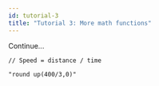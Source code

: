 ```yaml
---
id: tutorial-3
title: "Tutorial 3: More math functions"
---
```


Continue...

```
// Speed = distance / time

"round up(400/3,0)"
```
